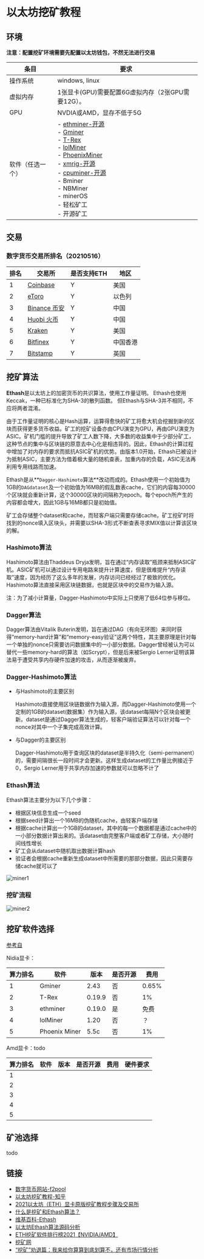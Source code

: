 # 以太坊挖矿教程



## 环境

**注意：配置挖矿环境需要先配置以太坊钱包，不然无法进行交易**

| 条目             | 要求                                                         |
| ---------------- | ------------------------------------------------------------ |
| 操作系统         | windows, linux                                               |
| 虚拟内存         | 1张显卡(GPU)需要配置6G虚拟内存（2张GPU需要12G）。            |
| GPU              | NVDIA或AMD，显存不低于5G                                     |
| 软件（任选一个） | - [ethminer-开源](https://github.com/ethereum-mining/ethminer)<br>- [Gminer](https://github.com/develsoftware/GMinerRelease)<br>- [T-Rex](https://trex-miner.com/)<br>- [lolMiner](https://github.com/Lolliedieb/lolMiner-releases)<br>- [PhoenixMiner](https://phoenixminer.org/)<br>- [xmrig-开源](https://github.com/xmrig/xmrig)<br>- [cpuminer-开源](https://github.com/pooler/cpuminer)<br>- Bminer<br>- NBMiner<br>- minerOS<br>- 轻松矿工<br>- 开源矿工 |



## 交易

### 数字货币交易所排名（20210516）

| 排名 | 交易所                                  | 是否支持ETH | 地区     |
| ---- | --------------------------------------- | ----------- | -------- |
| 1    | [Coinbase](https://www.coinbase.com)    | Y           | 美国     |
| 2    | [eToro](https://www.etoro.com)          | Y           | 以色列   |
| 3    | [Binance 币安](https://www.binance.com) | Y           | 中国     |
| 4    | [Huobi 火币](https://www.huobi.com)     | Y           | 中国     |
| 5    | [Kraken](https://www.kraken.com)        | Y           | 美国     |
| 6    | [Bitfinex](https://www.bitfinex.com)    | Y           | 中国香港 |
| 7    | [Bitstamp](https://www.bitstamp.net/)   | Y           | 英国     |



## 挖矿算法

**Ethash**是以太坊上的加密货币的共识算法，使用工作量证明。 Ethash也使用Keccak，一种已标准化为SHA-3的散列函数。 但Ethash与SHA-3并不相同，不应将两者混淆。

由于工作量证明的核心是Hash运算，运算得愈快的矿工将愈大机会挖掘到新的区块而获得更多货币收益。矿工的挖矿设备亦由CPU演变为GPU，再由GPU演变为ASIC。矿机门槛的提升导致了矿工人数下降，大多数的收益集中于少部分矿工，这种节点的集中与区块链的原意去中心化是相违背的。因此，Ethash的计算过程中增加了对内存的要求而抵抗ASIC矿机的优势。由版本1.0开始，Ethash已被设计为抵制ASIC，主要方法为借着极大量的随机查表，加重内存的负载，ASIC无法再利用专用线路而加速。

Ethash是从**`Dagger-Hashimoto`算法**改动而成的。Ethash使用一个初始值为1GB的`DAGdataset`及一个初始值为16MB的假乱数表cache，它们的内容每30000个区块就会重新计算，这个30000区块的间隔称为epoch。每个epoch所产生的内容都会增大，因此1GB与16MB都只是初始值。

矿工会存储整个dataset和cache，而轻客户端只需要存储cache。矿工挖矿时将找到的nonce填入区块头，并需要以SHA-3形式不断查表寻求MIX值以计算该区块的解。

### Hashimoto算法

Hashimoto算法由Thaddeus Dryja发明，旨在通过“内存读取”瓶颈来抵制ASIC矿机。ASIC矿机可以通过设计专用电路来提升计算速度，但是很难提升“内存读取”速度，因为经历了这么多年的发展，内存访问已经经过了极致的优化。Hashimoto算法直接采用区块链数据，也就是区块中的交易作为输入源。

注：为了减小计算量，Dagger-Hashimoto中实际上只使用了低64位参与移位。

### Dagger算法

Dagger算法由Vitalik Buterin发明，旨在通过DAG（有向无环图）来同时获得“memory-hard计算”和“memory-easy验证”这两个特性，其主要原理是针对每一个单独的nonce只需要访问数据集中的一小部分数据。Dagger曾经被认为可以替代一些memory-hard的算法（如Scrypt），但是后来被Sergio Lerner证明该算法易于遭受共享内存硬件加速的攻击，从而逐渐被废弃。

### Dagger-Hashimoto算法

- 与Hashimoto的主要区别

    Hashimoto直接使用区块链数据作为输入源，而Dagger-Hashimoto使用一个定制的1GB的dataset(数据集）作为输入源，该dataset每隔N个区块会被更新。dataset是通过Dagger算法生成的，轻客户端验证算法可以针对每一个nonce对其中一个子集完成高效计算。

- 与Dagger的主要区别

    Dagger-Hashimoto用于查询区块的dataset是半持久化（semi-permanent）的，需要间隔很长一段时间才会更新。这样生成dataset的工作量比例接近于0，Sergio Lerner用于共享内存加速的参数就可以忽略不计了

### Ethash算法

Ethash算法主要分为以下几个步骤：

- 根据区块信息生成一个seed
- 根据seed计算出一个16MB的伪随机cache，由轻客户端存储
- 根据cache计算出一个1GB的dataset，其中的每一个数据都是通过cache中的一小部分数据计算出来的。该dataset由完整客户端或者矿工存储，大小随时间线性增长
- 矿工会从dataset中随机取出数据计算hash
- 验证者会根据cache重新生成dataset中所需要的那部分数据，因此只需要存储cache就可以了

![miner1](res/miner1.png)

### 挖矿流程

![miner2](res/miner2.png)



## 挖矿软件选择

[参考自](https://zhuanlan.zhihu.com/p/350626020)

Nidia显卡：

| 算力排名 | 软件          | 版本   | 是否开源 | 费用  |
| -------- | ------------- | ------ | -------- | ----- |
| 1        | Gminer        | 2.43   | 否       | 0.65% |
| 2        | T-Rex         | 0.19.9 | 否       | 1%    |
| 3        | ethminer      | 0.19.0 | 是       | 免费  |
| 4        | lolMiner      | 1.20   | 否       | ？    |
| 5        | Phoenix Miner | 5.5c   | 否       | 1%    |

Amd显卡：todo

| 算力排名 | 软件 | 版本 | 是否开源 | 费用 | 硬件要求 |
| -------- | ---- | ---- | -------- | ---- | -------- |
| 1        |      |      |          |      |          |
| 2        |      |      |          |      |          |
| 3        |      |      |          |      |          |
| 4        |      |      |          |      |          |
| 5        |      |      |          |      |          |



## 矿池选择

todo



## 链接

- [数字货币网站-f2pool](https://www.f2pool.com/)
- [以太坊挖矿教程-知乎](https://zhuanlan.zhihu.com/p/32830672)
- [2021以太坊（ETH）显卡原版挖矿教程步骤及交易所](https://www.163.com/dy/article/G52R11NQ053726TS.html)
- [什么是挖矿和Ethash算法？](https://wiki.jikexueyuan.com/project/ethereum/what-dig.html)
- [维基百科-Ethash](https://zh.wikipedia.org/wiki/Ethash)
- [以太坊Ethash算法源码分析](https://blog.csdn.net/TurkeyCock/article/details/81364008)
- [ETH挖矿软件排行榜2021【NVIDIA/AMD】](https://zhuanlan.zhihu.com/p/350626020)
- [挖矿网](https://www.wk588.com/forum-80-1.html)
- [“挖矿”劝退篇：我来给你算算到底划算不，还有市场行情分析](https://www.163.com/dy/article/G374888A0550VSCB.html)

